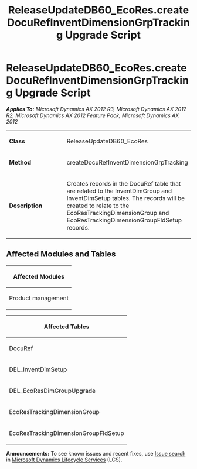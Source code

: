 ﻿---
title: ReleaseUpdateDB60_EcoRes.createDocuRefInventDimensionGrpTracking Upgrade Script
TOCTitle: ReleaseUpdateDB60_EcoRes.createDocuRefInventDimensionGrpTracking Upgrade Script
ms:assetid: fedea8b5-3455-58e3-8d9c-c08dbdd1273a
ms:mtpsurl: https://msdn.microsoft.com/en-us/library/JJ720166(v=AX.60)
ms:contentKeyID: 49712471
ms.date: 05/18/2015
mtps_version: v=AX.60
---

# ReleaseUpdateDB60\_EcoRes.createDocuRefInventDimensionGrpTracking Upgrade Script 


_**Applies To:** Microsoft Dynamics AX 2012 R3, Microsoft Dynamics AX 2012 R2, Microsoft Dynamics AX 2012 Feature Pack, Microsoft Dynamics AX 2012_

<table>
<colgroup>
<col style="width: 50%" />
<col style="width: 50%" />
</colgroup>
<tbody>
<tr class="odd">
<td><p><strong>Class</strong></p></td>
<td><p>ReleaseUpdateDB60_EcoRes</p></td>
</tr>
<tr class="even">
<td><p><strong>Method</strong></p></td>
<td><p>createDocuRefInventDimensionGrpTracking</p></td>
</tr>
<tr class="odd">
<td><p><strong>Description</strong></p></td>
<td><p>Creates records in the DocuRef table that are related to the InventDimGroup and InventDimSetup tables. The records will be created to relate to the EcoResTrackingDimensionGroup and EcoResTrackingDimensionGroupFldSetup records.</p></td>
</tr>
</tbody>
</table>


## Affected Modules and Tables

<table>
<colgroup>
<col style="width: 100%" />
</colgroup>
<thead>
<tr class="header">
<th><p>Affected Modules</p></th>
</tr>
</thead>
<tbody>
<tr class="odd">
<td><p>Product management</p></td>
</tr>
</tbody>
</table>


<table>
<colgroup>
<col style="width: 100%" />
</colgroup>
<thead>
<tr class="header">
<th><p>Affected Tables</p></th>
</tr>
</thead>
<tbody>
<tr class="odd">
<td><p>DocuRef</p></td>
</tr>
<tr class="even">
<td><p>DEL_InventDimSetup</p></td>
</tr>
<tr class="odd">
<td><p>DEL_EcoResDimGroupUpgrade</p></td>
</tr>
<tr class="even">
<td><p>EcoResTrackingDimensionGroup</p></td>
</tr>
<tr class="odd">
<td><p>EcoResTrackingDimensionGroupFldSetup</p></td>
</tr>
</tbody>
</table>

  
**Announcements:** To see known issues and recent fixes, use [Issue search](http://go.microsoft.com/fwlink/?linkid=389258) in [Microsoft Dynamics Lifecycle Services](http://go.microsoft.com/fwlink/?linkid=306505) (LCS).

